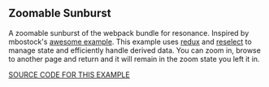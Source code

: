## Zoomable Sunburst

A zoomable sunburst of the webpack bundle for resonance.  Inspired by mbostock's [awesome example](https://bl.ocks.org/mbostock/4348373).
This example uses [redux](https://github.com/reactjs/redux) and [reselect](https://github.com/reactjs/reselect) to manage state and efficiently handle derived data.
You can zoom in, browse to another page and return and it will remain in the zoom state you left it in.

[SOURCE CODE FOR THIS EXAMPLE](https://github.com/sghall/resonance/tree/master/docs/src/routes/reduxExamples/webpackSunburst/components)
